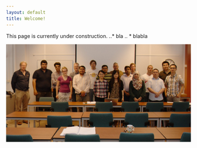 ```yaml
---
layout: default
title: Welcome!
---
```


This page is currently under construction.
..* bla
.. * blabla

![members of the SIAM Student Chapter Delft](/images/group.jpg)



